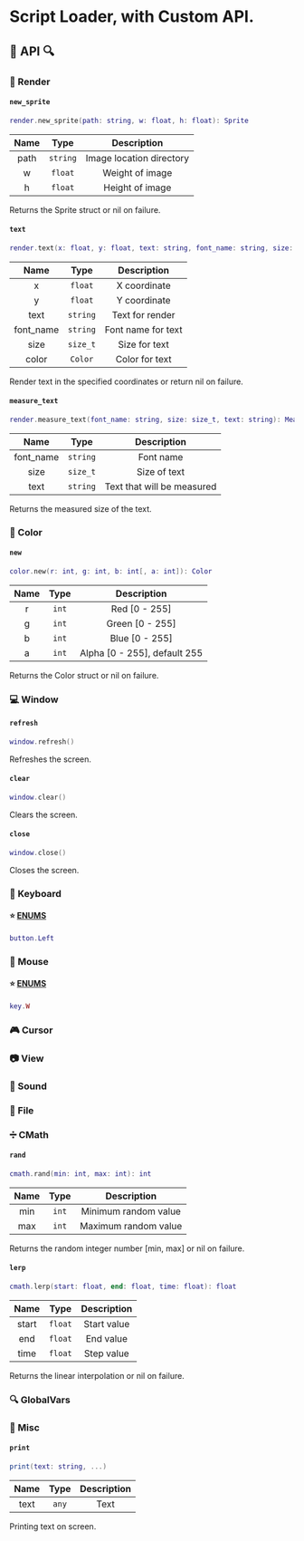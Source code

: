# Script Loader, with Custom API.


## :mag_right: API :mag:
### :movie_camera: Render
#### ```new_sprite```
```lua
render.new_sprite(path: string, w: float, h: float): Sprite
```
| Name  | Type        | Description              |
| :---: | :---:       | :---:                    |
| path  | ```string```| Image location directory |
| w     | ```float``` | Weight of image          |
| h     | ```float``` | Height of image          |

Returns the Sprite struct or nil on failure.
#### ```text```
```lua
render.text(x: float, y: float, text: string, font_name: string, size: size_t, color: Color)
```
| Name      | Type        | Description        |
| :---:     | :---:       | :---:              |
| x         | ```float``` | X coordinate       |
| y         | ```float``` | Y coordinate       |
| text      | ```string```| Text for render    |
| font_name | ```string```| Font name for text |
| size      | ```size_t```| Size for text      |
| color     | ```Color``` | Color for text     |

Render text in the specified coordinates or return nil on failure.
#### ```measure_text```
```lua
render.measure_text(font_name: string, size: size_t, text: string): Measure
```
| Name      | Type         | Description                |
| :---:     | :---:        | :---:                      |
| font_name | ```string``` | Font name                  |
| size      | ```size_t``` | Size of text               |
| text      | ```string``` | Text that will be measured |

Returns the measured size of the text.


### :rainbow: Color
#### ```new```
```lua
color.new(r: int, g: int, b: int[, a: int]): Color
```
| Name  | Type      | Description                  |
| :---: | :---:     | :---:                        |
| r     | ```int``` | Red [0 - 255]                |
| g     | ```int``` | Green [0 - 255]              |
| b     | ```int``` | Blue [0 - 255]               |
| a     | ```int``` | Alpha [0 - 255], default 255 |

Returns the Color struct or nil on failure.

### :computer: Window
#### ```refresh```
```lua
window.refresh()
```

Refreshes the screen.
#### ```clear```
```lua
window.clear()
```

Clears the screen.
#### ```close```
```lua
window.close()
```

Closes the screen.

### :wrench: Keyboard
#### :star: [ENUMS](https://www.sfml-dev.org/documentation/2.5.1/classsf_1_1Mouse.php#a4fb128be433f9aafe66bc0c605daaa90)
```lua
button.Left
```


### :mouse2: Mouse
#### :star: [ENUMS](https://www.sfml-dev.org/documentation/2.5.1/classsf_1_1Keyboard.php)
```lua
key.W
```


### :video_game: Cursor


### :camera: View


### :musical_note: Sound


### :file_folder: File


### :heavy_division_sign: CMath
#### ```rand```
```lua
cmath.rand(min: int, max: int): int
```
| Name  | Type     | Description          |
| :---: | :---:    | :---:                |
| min   | ```int```| Minimum random value |
| max   | ```int```| Maximum random value |

Returns the random integer number [min, max] or nil on failure.
#### ```lerp```
```lua
cmath.lerp(start: float, end: float, time: float): float
```
| Name  | Type       | Description |
| :---: | :---:      | :---:       |
| start | ```float```| Start value |
| end   | ```float```| End value   |
| time  | ```float```| Step value  |

Returns the linear interpolation or nil on failure.

### :mag: GlobalVars


### :speech_balloon: Misc
#### ```print```
```lua
print(text: string, ...)
```
| Name  | Type     | Description |
| :---: | :---:    | :---:       |
| text  | ```any```| Text        |

Printing text on screen.
